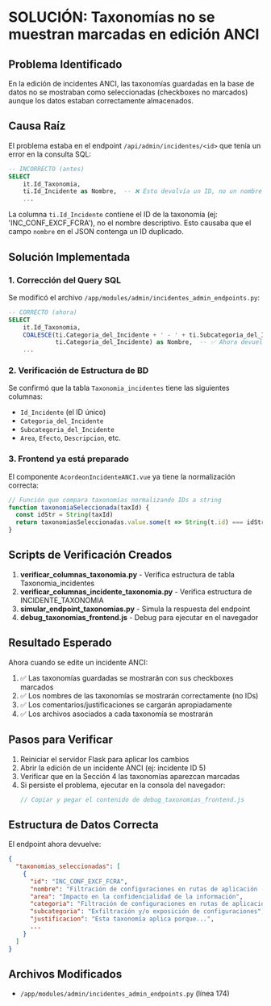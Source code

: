 # SOLUCIÓN: Taxonomías no se muestran marcadas en edición ANCI

## Problema Identificado
En la edición de incidentes ANCI, las taxonomías guardadas en la base de datos no se mostraban como seleccionadas (checkboxes no marcados) aunque los datos estaban correctamente almacenados.

## Causa Raíz
El problema estaba en el endpoint `/api/admin/incidentes/<id>` que tenía un error en la consulta SQL:

```sql
-- INCORRECTO (antes)
SELECT 
    it.Id_Taxonomia,
    ti.Id_Incidente as Nombre,  -- ❌ Esto devolvía un ID, no un nombre
    ...
```

La columna `ti.Id_Incidente` contiene el ID de la taxonomía (ej: 'INC_CONF_EXCF_FCRA'), no el nombre descriptivo. Esto causaba que el campo `nombre` en el JSON contenga un ID duplicado.

## Solución Implementada

### 1. Corrección del Query SQL
Se modificó el archivo `/app/modules/admin/incidentes_admin_endpoints.py`:

```sql
-- CORRECTO (ahora)
SELECT 
    it.Id_Taxonomia,
    COALESCE(ti.Categoria_del_Incidente + ' - ' + ti.Subcategoria_del_Incidente, 
             ti.Categoria_del_Incidente) as Nombre,  -- ✅ Ahora devuelve el nombre real
    ...
```

### 2. Verificación de Estructura de BD
Se confirmó que la tabla `Taxonomia_incidentes` tiene las siguientes columnas:
- `Id_Incidente` (el ID único)
- `Categoria_del_Incidente` 
- `Subcategoria_del_Incidente`
- `Area`, `Efecto`, `Descripcion`, etc.

### 3. Frontend ya está preparado
El componente `AcordeonIncidenteANCI.vue` ya tiene la normalización correcta:

```javascript
// Función que compara taxonomías normalizando IDs a string
function taxonomiaSeleccionada(taxId) {
  const idStr = String(taxId)
  return taxonomiasSeleccionadas.value.some(t => String(t.id) === idStr)
}
```

## Scripts de Verificación Creados

1. **verificar_columnas_taxonomia.py** - Verifica estructura de tabla Taxonomia_incidentes
2. **verificar_columnas_incidente_taxonomia.py** - Verifica estructura de INCIDENTE_TAXONOMIA
3. **simular_endpoint_taxonomias.py** - Simula la respuesta del endpoint
4. **debug_taxonomias_frontend.js** - Debug para ejecutar en el navegador

## Resultado Esperado

Ahora cuando se edite un incidente ANCI:

1. ✅ Las taxonomías guardadas se mostrarán con sus checkboxes marcados
2. ✅ Los nombres de las taxonomías se mostrarán correctamente (no IDs)
3. ✅ Los comentarios/justificaciones se cargarán apropiadamente
4. ✅ Los archivos asociados a cada taxonomía se mostrarán

## Pasos para Verificar

1. Reiniciar el servidor Flask para aplicar los cambios
2. Abrir la edición de un incidente ANCI (ej: incidente ID 5)
3. Verificar que en la Sección 4 las taxonomías aparezcan marcadas
4. Si persiste el problema, ejecutar en la consola del navegador:
   ```javascript
   // Copiar y pegar el contenido de debug_taxonomias_frontend.js
   ```

## Estructura de Datos Correcta

El endpoint ahora devuelve:
```json
{
  "taxonomias_seleccionadas": [
    {
      "id": "INC_CONF_EXCF_FCRA",
      "nombre": "Filtración de configuraciones en rutas de aplicación - Exfiltración y/o exposición de configuraciones",
      "area": "Impacto en la confidencialidad de la información",
      "categoria": "Filtración de configuraciones en rutas de aplicación",
      "subcategoria": "Exfiltración y/o exposición de configuraciones",
      "justificacion": "Esta taxonomía aplica porque...",
      ...
    }
  ]
}
```

## Archivos Modificados
- `/app/modules/admin/incidentes_admin_endpoints.py` (línea 174)